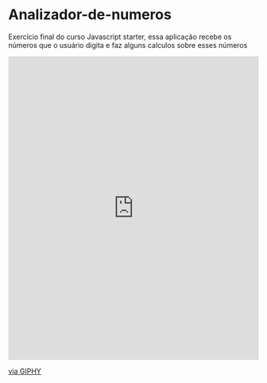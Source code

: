 # Analizador-de-numeros
Exercício final do curso Javascript starter, essa aplicação recebe os números que o usuário digita e faz alguns calculos sobre esses números 

<div style="width:100%;height:0;padding-bottom:121%;position:relative;"><iframe src="https://giphy.com/embed/S8eiWf0ZN0b9IcX1Dc" width="100%" height="100%" style="position:absolute" frameBorder="0" class="giphy-embed" allowFullScreen></iframe></div><p><a href="https://giphy.com/gifs/S8eiWf0ZN0b9IcX1Dc">via GIPHY</a></p>
